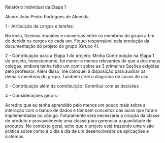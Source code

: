Relatório Individual da Etapa 1

Aluno: João Pedro Rodrigues de Almeida.

1 - Atribuição de cargos e tarefas:

No incio, fizemos reuniões e conversas entre os membros do grupo a fim de decidir os cargos de cada um. Fiquei responsável pela produção da documentação do projeto do grupo (Grupo 4).

2 - Contribuição para a Etapa 1 do projeto:
Minha Contribuição na Etapa 1 do projeto, honestamente, foi menor e menos relevantes do que a dos meus colegas, embora tenha feito um comit sobre as 3 primeiras Seções exigidas pelo professor.
Além disso, me coloquei à disposição para auxiliar os demais membros do grupo. Também criei o diagrama de casos de uso.

3 - Contribuição além da contribuição:
Contribui com as decisões

4 - Considerações gerais:

Acredito que eu tenha aprendido pelo menos um pouco mais sobre a interação com o banco de dados e também conceitos das aulas que foram implementadas no código.
Futuramente será necessária a criação da classe de produto e provavelmente uma classe para gerenciar a quantidade de produtos.
No contexto geral, acho que o projeto está trazendo uma visão prática sobre como é o dia a dia de um desenvolvedor de aplicações e sistemas.
